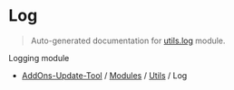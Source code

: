 # Log

> Auto-generated documentation for [utils.log](https://github.com/alchem1ster/AddOns-Update-Tool/blob/main/utils/log.py) module.

Logging module

- [AddOns-Update-Tool](../README.md#addons-update-tool-index) / [Modules](../MODULES.md#addons-update-tool-modules) / [Utils](index.md#utils) / Log

